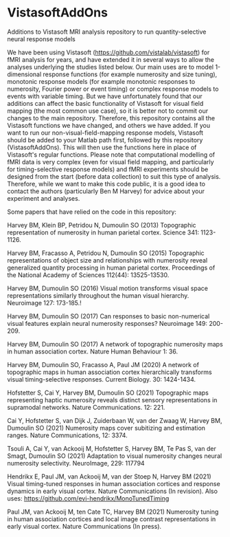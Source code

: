 # VistasoftAddOns
Additions to Vistasoft MRI analysis repository to run quantity-selective neural response models

We have been using Vistasoft (https://github.com/vistalab/vistasoft) for fMRI analysis for years, and have extended it in several ways to allow the analyses underlying the studies listed below. 
Our main uses are to model 1-dimensional response functions (for example numerosity and size tuning), monotonic response models (for example monotonic responses to numerosity, Fourier power or event timing) or complex response models to events with variable timing.
But we have unfortunately found that our additions can affect the basic functionality of Vistasoft for visual field mapping (the most common use case), so it is better not to commit our changes to the main repository.
Therefore, this repository contains all the Vistasoft functions we have changed, and others we have added. If you want to run our non-visual-field-mapping response models, Vistasoft should be added to your Matlab path first, followed by this repository (VistasoftAddOns). This will then use the functions here in place of Vistasoft's regular functions.
Please note that computational modelling of fMRI data is very complex (even for visual field mapping, and particularly for timing-selective response models) and fMRI experiments should be designed from the start (before data collection) to suit this type of analysis.
Therefore, while we want to make this code public, it is a good idea to contact the authors (particularly Ben M Harvey) for advice about your experiment and analyses.

Some papers that have relied on the code in this repository:

Harvey BM, Klein BP, Petridou N, Dumoulin SO (2013) Topographic representation of numerosity in human parietal cortex. Science 341: 1123-1126.

Harvey BM, Fracasso A, Petridou N, Dumoulin SO (2015) Topographic representations of object size and relationships with numerosity reveal generalized quantity processing in human parietal cortex. Proceedings of the National Academy of Sciences 112(44): 13525-13530.

Harvey BM, Dumoulin SO (2016) Visual motion transforms visual space representations similarly throughout the human visual hierarchy. Neuroimage 127: 173-185.!

Harvey BM, Dumoulin SO (2017) Can responses to basic non-numerical visual features explain neural numerosity responses? Neuroimage 149: 200-209.

Harvey BM, Dumoulin SO (2017) A network of topographic numerosity maps in human association cortex. Nature Human Behaviour 1: 36.

Harvey BM, Dumoulin SO, Fracasso A, Paul JM (2020) A network of topographic maps in human association cortex hierarchically transforms visual timing-selective responses. Current Biology. 30: 1424-1434.

Hofstetter S, Cai Y, Harvey BM, Dumoulin SO (2021) Topographic maps representing haptic numerosity reveals distinct sensory representations in supramodal networks. Nature Communications. 12: 221.

Cai Y, Hofstetter S, van Dijk J, Zuiderbaan W, van der Zwaag W, Harvey BM, Dumoulin SO (2021) Numerosity maps cover subitizing and estimation ranges. Nature Communications, 12: 3374.

Tsouli A, Cai Y, van Ackooij M, Hofstetter S, Harvey BM, Te Pas S, van der Smagt, Dumoulin SO (2021) Adaptation to visual numerosity changes neural numerosity selectivity. NeuroImage, 229: 117794

Hendrikx E, Paul JM, van Ackooij M, van der Stoep N, Harvey BM (2021) Visual timing-tuned responses in human association cortices and response dynamics in early visual cortex. Nature Communications (In revision). Also uses: https://github.com/evi-hendrikx/MonoTunedTiming

Paul JM, van Ackooij M, ten Cate TC, Harvey BM (2021) Numerosity tuning in human association cortices and local image contrast representations in early visual cortex. Nature Communications (In press).
